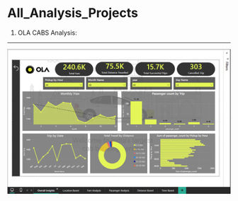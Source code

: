 # All_Analysis_Projects

1. OLA CABS Analysis:
----------------------
![Overall Insights](https://github.com/Atufa-Ifrah/All_Analysis_Projects/blob/main/Power-BI-Projects/1.Overall%20Insights.png)

